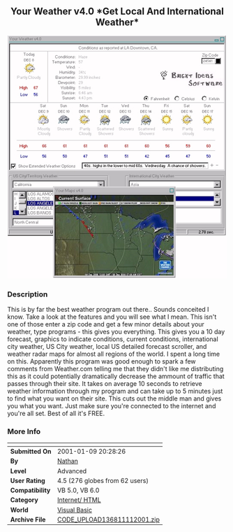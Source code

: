 ﻿<div align="center">

## Your Weather v4\.0 \*Get Local And International Weather\*

<img src="PIC2000128859479459.jpg">
</div>

### Description

This is by far the best weather program out there.. Sounds conceited I know. Take a look at the features and you will see what I mean. This isn't one of those enter a zip code and get a few minor details about your weather, type programs - this gives you everything. This gives you a 10 day forecast, graphics to indicate conditions, current conditions, international city weather, US City weather, local US detailed forecast scroller, and weather radar maps for almost all regions of the world. I spent a long time on this. Apparently this program was good enough to spark a few comments from Weather.com telling me that they didn't like me distributing this as it could potentially dramatically decrease the ammount of traffic that passes through their site. It takes on average 10 seconds to retrieve weather information through my program and can take up to 5 minutes just to find what you want on their site. This cuts out the middle man and gives you what you want. Just make sure you're connected to the internet and you're all set. Best of all it's FREE.
 
### More Info
 


<span>             |<span>
---                |---
**Submitted On**   |2001-01-09 20:28:26
**By**             |[Nathan](https://github.com/Planet-Source-Code/PSCIndex/blob/master/ByAuthor/nathan.md)
**Level**          |Advanced
**User Rating**    |4.5 (276 globes from 62 users)
**Compatibility**  |VB 5\.0, VB 6\.0
**Category**       |[Internet/ HTML](https://github.com/Planet-Source-Code/PSCIndex/blob/master/ByCategory/internet-html__1-34.md)
**World**          |[Visual Basic](https://github.com/Planet-Source-Code/PSCIndex/blob/master/ByWorld/visual-basic.md)
**Archive File**   |[CODE\_UPLOAD136811112001\.zip](https://github.com/Planet-Source-Code/nathan-your-weather-v4-0-get-local-and-international-weather__1-13424/archive/master.zip)








